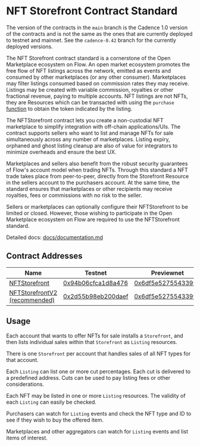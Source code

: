 # NFT Storefront Contract Standard

The version of the contracts in the `main` branch is the
Cadence 1.0 version of the contracts and is not the same
as the ones that are currently deployed to testnet and mainnet.
See the `cadence-0.42` branch for the currently deployed versions.

The NFT Storefront contract standard is a cornerstone of the Open Marketplace ecosystem on Flow. An open market ecosystem promotes the 
free flow of NFT listings across the network, emitted as events and consumed by other marketplaces (or any other consumer). Marketplaces may filter 
listings consumed based on commission rates they may receive. Listings may be created with variable commission, royalties or other fractional revenue, paying to multiple accounts. NFT listings are not NFTs, they are Resources which can be transacted with using the `purchase` [function](https://github.com/onflow/nft-storefront/blob/jp-update-structure/contracts/NFTStorefrontV2.cdc#L300) to obtain the token indicated by the listing. 

The NFTStorefront contract lets you create a non-custodial NFT marketplace to simplify integration with off-chain applications/UIs. The contract supports sellers who want to list and manage NFTs for sale simultaneously across any number of marketplaces. Listing expiry, orphaned and ghost listing cleanup are also of value for integrators to minimize overheads and ensure the best UX. 

Marketplaces and sellers also benefit from the robust security guarantees of Flow's account model when trading NFTs. Through this standard a NFT trade takes place from peer-to-peer, directly from the Storefront Resource in the sellers account to the purchasers account. At the same time, the standard ensures that marketplaces or other recipients may receive royalties, fees or commissions with no risk to the seller.

Sellers or marketplaces can optionally configure their NFTStorefront to be limited or closed. However, those wishing to participate in the Open Marketplace ecosystem on Flow are required to use the NFTStorefront standard. 

Detailed docs: [docs/documentation.md](docs/documentation.md)

## Contract Addresses 

|Name|Testnet|Previewnet|Mainnet|
|----|-------|------|-------|
|[NFTStorefront](contracts/NFTStorefront.cdc)|[0x94b06cfca1d8a476](https://flow-view-source.com/testnet/account/0x94b06cfca1d8a476/contract/NFTStorefront)|[0x6df5e52755433994](contracts/NFTStorefront.cdc)|[0x4eb8a10cb9f87357](https://flowscan.org/contract/A.4eb8a10cb9f87357.NFTStorefront)|
|[NFTStorefrontV2 (recommended)](contracts/NFTStorefrontV2.cdc)|[0x2d55b98eb200daef](https://flow-view-source.com/testnet/account/0x2d55b98eb200daef/contract/NFTStorefrontV2)|[0x6df5e52755433994](contracts/NFTStorefrontV2.cdc)|[0x4eb8a10cb9f87357](https://flowscan.org/contract/A.4eb8a10cb9f87357.NFTStorefrontV2)|

## Usage

Each account that wants to offer NFTs for sale installs a `Storefront`,
and then lists individual sales within that `Storefront` as `Listing` resources.

There is one `Storefront` per account that handles sales of all NFT types
for that account.

Each `Listing` can list one or more cut percentages.
Each cut is delivered to a predefined address. 
Cuts can be used to pay listing fees or other considerations.

Each NFT may be listed in one or more `Listing` resources.
The validity of each `Listing` can easily be checked.

Purchasers can watch for `Listing` events and check the NFT type and
ID to see if they wish to buy the offered item.

Marketplaces and other aggregators can watch for `Listing` events
and list items of interest.
